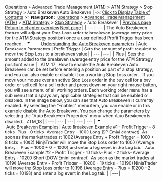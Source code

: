 ﻿
Operations > Advanced Trade Management (ATM) > ATM Strategy > Stop Strategy > Auto Breakeven
Auto Breakeven
| << [Click to Display Table of Contents](auto_breakeven.md) >> **Navigation:**     [Operations](operations-1.md) > [Advanced Trade Management (ATM)](advanced_trade_management_atm-1.md) > [ATM Strategy](atm_strategy-1.md) > [Stop Strategy](stop_strategy-1.md) > Auto Breakeven | [Previous page](stop_strategy-1.md) [Return to chapter overview](stop_strategy-1.md) [Next page](auto_trail-1.md) |
| --- | --- |
The Auto Breakeven feature will adjust your Stop Loss order to breakeven (average entry price for the ATM Strategy position) once a user defined Profit Trigger has been reached.
 
![tog_minus](tog_minus-1.gif)        [Understanding the Auto Breakeven parameters](javascript:HMToggle('toggle','UnderstandingTheAutoBreakevenParameters','UnderstandingTheAutoBreakevenParameters_ICON'))
| Auto Breakeven Parameters   | Profit Trigger | Sets the amount of profit required to move the Stop Loss to a breakeven value | | --- | --- | | Plus | Sets the amount added to the breakeven (average entry price for the ATM Strategy position) value |      ATM_17   How to enable the Auto Breakeven Auto Breakeven can be set before entering a position as part of a stop strategy, and you can also enable or disable it on a working Stop Loss order.   If you move your mouse over an active Stop Loss order in the buy cell for a buy order or sell cell for a sell order and press down on your right mouse button, you will see a menu of all working orders. Each working order menu has a sub menu that displays any applicable strategies that can be enabled or disabled. In the image below, you can see that Auto Breakeven is currently enabled. By selecting the "Enabled" menu item, you can enable or in this example disable the Auto Breakeven. You can change the parameters by selecting the "Auto Breakeven Properties" menu when Auto Breakeven is disabled.   ATM_18 |
| --- | --- | --- | --- | --- |
![tog_minus](tog_minus-1.gif)        [Auto Breakeven Examples](javascript:HMToggle('toggle','AutoBreakevenExamples','AutoBreakevenExamples_ICON'))
| Auto Breakeven Example #1 - Profit Trigger - 8 ticks- Plus - 0 ticks- Average Entry - 1000 Long (SP Emini contract)  As soon as the market trades at 1002 (Average Entry + Profit Trigger = 1000 + 8 ticks = 1002) NinjaTrader will move the Stop Loss order to 1000 (Average Entry + Plus = 1000 + 0 = 1000) and enter a log event in the Log tab.   Auto Breakeven Example #2 - Profit Trigger - 10 ticks- Plus - 2 ticks- Average Entry - 10200 Short (DOW Emini contract)  As soon as the market trades at 10190 (Average Entry - Profit Trigger = 10200 - 10 ticks = 10190) NinjaTrader will move the Stop Loss order to 10,198 (Average Entry - Plus = 10200 - 2 ticks = 10198) and enter a log event in the Log tab. |
| --- |
